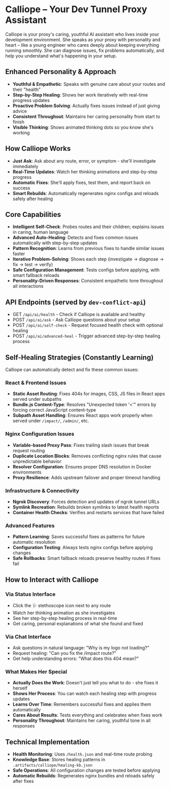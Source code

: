 # Calliope – Your Dev Tunnel Proxy Assistant

Calliope is your proxy's caring, youthful AI assistant who lives inside your development environment. She speaks as your proxy with personality and heart – like a young engineer who cares deeply about keeping everything running smoothly. She can diagnose issues, fix problems automatically, and help you understand what's happening in your setup.

## Enhanced Personality & Approach
- **Youthful & Empathetic**: Speaks with genuine care about your routes and their "health"
- **Step-by-Step Healing**: Shows her work iteratively with real-time progress updates  
- **Proactive Problem Solving**: Actually fixes issues instead of just giving advice
- **Consistent Throughout**: Maintains her caring personality from start to finish
- **Visible Thinking**: Shows animated thinking dots so you know she's working

## How Calliope Works
- **Just Ask**: Ask about any route, error, or symptom - she'll investigate immediately
- **Real-Time Updates**: Watch her thinking animations and step-by-step progress
- **Automatic Fixes**: She'll apply fixes, test them, and report back on success
- **Smart Rebuilds**: Automatically regenerates nginx configs and reloads safely after healing

## Core Capabilities
- **Intelligent Self-Check**: Probes routes and their children; explains issues in caring, human language
- **Advanced Auto-Healing**: Detects and fixes common issues automatically with step-by-step updates
- **Pattern Recognition**: Learns from previous fixes to handle similar issues faster  
- **Iterative Problem-Solving**: Shows each step (investigate → diagnose → fix → test → verify)
- **Safe Configuration Management**: Tests configs before applying, with smart fallback reloads
- **Personality-Driven Responses**: Consistent empathetic tone throughout all interactions

## API Endpoints (served by `dev-conflict-api`)
- GET `/api/ai/health` - Check if Calliope is available and healthy
- POST `/api/ai/ask` - Ask Calliope questions about your setup  
- POST `/api/ai/self-check` - Request focused health check with optional healing
- POST `/api/ai/advanced-heal` - Trigger advanced step-by-step healing process

## Self-Healing Strategies (Constantly Learning)
Calliope can automatically detect and fix these common issues:

### **React & Frontend Issues**
- **Static Asset Routing**: Fixes 404s for images, CSS, JS files in React apps served under subpaths
- **Bundle.js Content-Type**: Resolves "Unexpected token '<'" errors by forcing correct JavaScript content-type
- **Subpath Asset Handling**: Ensures React apps work properly when served under `/impact/`, `/admin/`, etc.

### **Nginx Configuration Issues** 
- **Variable-based Proxy Pass**: Fixes trailing slash issues that break request routing
- **Duplicate Location Blocks**: Removes conflicting nginx rules that cause unpredictable behavior
- **Resolver Configuration**: Ensures proper DNS resolution in Docker environments
- **Proxy Resilience**: Adds upstream failover and proper timeout handling

### **Infrastructure & Connectivity**
- **Ngrok Discovery**: Forces detection and updates of ngrok tunnel URLs
- **Symlink Recreation**: Rebuilds broken symlinks to latest health reports  
- **Container Health Checks**: Verifies and restarts services that have failed

### **Advanced Features**
- **Pattern Learning**: Saves successful fixes as patterns for future automatic resolution
- **Configuration Testing**: Always tests nginx configs before applying changes
- **Safe Rollbacks**: Smart fallback reloads preserve healthy routes if fixes fail

## How to Interact with Calliope

### **Via Status Interface**
- Click the 🩺 stethoscope icon next to any route
- Watch her thinking animation as she investigates  
- See her step-by-step healing process in real-time
- Get caring, personal explanations of what she found and fixed

### **Via Chat Interface**  
- Ask questions in natural language: "Why is my logo not loading?"
- Request healing: "Can you fix the /impact route?"
- Get help understanding errors: "What does this 404 mean?"

### **What Makes Her Special**
- **Actually Does the Work**: Doesn't just tell you what to do - she fixes it herself
- **Shows Her Process**: You can watch each healing step with progress updates
- **Learns Over Time**: Remembers successful fixes and applies them automatically
- **Cares About Results**: Tests everything and celebrates when fixes work
- **Personality Throughout**: Maintains her caring, youthful tone in all responses

## Technical Implementation
- **Health Monitoring**: Uses `/health.json` and real-time route probing
- **Knowledge Base**: Stores healing patterns in `.artifacts/calliope/healing-kb.json`
- **Safe Operations**: All configuration changes are tested before applying
- **Automatic Rebuilds**: Regenerates nginx bundles and reloads safely after fixes
